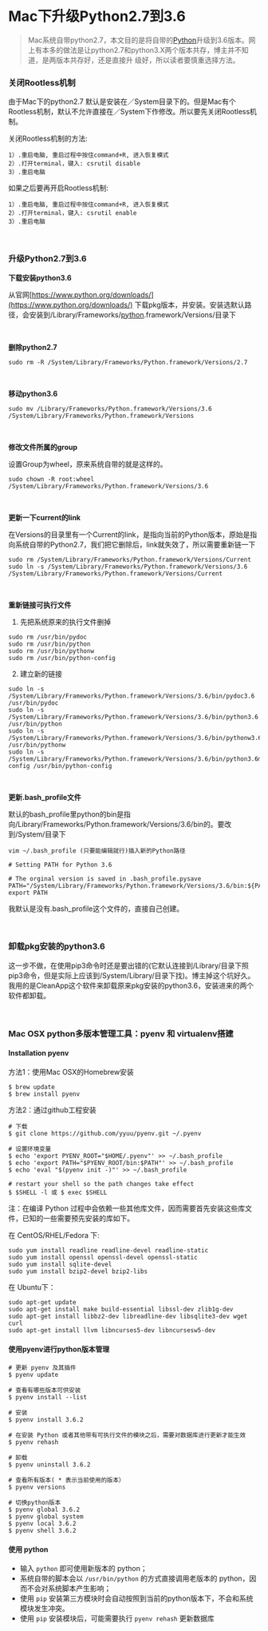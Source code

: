 # Mac下升级Python2.7到3.6

> Mac系统自带python2.7，本文目的是将自带的[Python](http://lib.csdn.net/base/python)升级到3.6版本。网上有本多的做法是让python2.7和python3.X两个版本共存，博主并不知道，是两版本共存好，还是直接升 级好，所以读者要慎重选择方法。



### 关闭Rootless机制

由于Mac下的python2.7 默认是安装在／System目录下的。但是Mac有个Rootless机制，默认不允许直接在／System下作修改。所以要先关闭Rootless机制。

关闭Rootless机制的方法: 

```shell
1）.重启电脑, 重启过程中按住command+R, 进入恢复模式 
2）.打开terminal，键入: csrutil disable 
3）.重启电脑
```

如果之后要再开启Rootless机制:

```shell
1）.重启电脑, 重启过程中按住command+R, 进入恢复模式 
2）.打开terminal，键入: csrutil enable 
3）.重启电脑
```

<br>



### 升级Python2.7到3.6

**下载安装python3.6**

从官网[https://www.python.org/downloads/](https://www.python.org/downloads/) 
下载pkg版本，并安装。安装选默认路径，会安装到/Library/Frameworks/[python](http://lib.csdn.net/base/python).framework/Versions/目录下

<br>



**删除python2.7**

```shell
sudo rm -R /System/Library/Frameworks/Python.framework/Versions/2.7
```

<br>



**移动python3.6**

```shell
sudo mv /Library/Frameworks/Python.framework/Versions/3.6 /System/Library/Frameworks/Python.framework/Versions
```

<br>



**修改文件所属的group**

设置Group为wheel，原来系统自带的就是这样的。

```shell
sudo chown -R root:wheel /System/Library/Frameworks/Python.framework/Versions/3.6
```

<br>



**更新一下current的link**

在Versions的目录里有一个Current的link，是指向当前的Python版本，原始是指向系统自带的Python2.7，我们把它删除后，link就失效了，所以需要重新链一下

```shell
sudo rm /System/Library/Frameworks/Python.framework/Versions/Current
sudo ln -s /System/Library/Frameworks/Python.framework/Versions/3.6 /System/Library/Frameworks/Python.framework/Versions/Current
```

<br>



**重新链接可执行文件**

1) 先把系统原来的执行文件删掉

```shell
sudo rm /usr/bin/pydoc
sudo rm /usr/bin/python
sudo rm /usr/bin/pythonw
sudo rm /usr/bin/python-config
```

2) 建立新的链接

```shell
sudo ln -s /System/Library/Frameworks/Python.framework/Versions/3.6/bin/pydoc3.6 /usr/bin/pydoc
sudo ln -s /System/Library/Frameworks/Python.framework/Versions/3.6/bin/python3.6 /usr/bin/python
sudo ln -s /System/Library/Frameworks/Python.framework/Versions/3.6/bin/pythonw3.6 /usr/bin/pythonw
sudo ln -s /System/Library/Frameworks/Python.framework/Versions/3.6/bin/python3.6m-config /usr/bin/python-config
```

<br>



**更新.bash_profile文件**

默认的bash_profile里python的bin是指向/Library/Frameworks/Python.framework/Versions/3.6/bin的。要改到/System/目录下

```shell
vim ~/.bash_profile (只要能编辑就行)插入新的Python路径

# Setting PATH for Python 3.6

# The orginal version is saved in .bash_profile.pysave
PATH="/System/Library/Frameworks/Python.framework/Versions/3.6/bin:${PATH}"
export PATH
```

我默认是没有.bash_profile这个文件的，直接自己创建。

<br>



### 卸载pkg安装的python3.6

这一步不做，在使用pip3命令时还是要出错的(它默认连接到/Library/目录下照pip3命令，但是实际上应该到/System/Library/目录下找)。博主掉这个坑好久。我用的是CleanApp这个软件来卸载原来pkg安装的python3.6，安装进来的两个软件都卸载。

<br>



### Mac OSX python多版本管理工具：pyenv 和 virtualenv搭建

#### Installation pyenv

方法1：使用Mac OSX的Homebrew安装

```shell
$ brew update
$ brew install pyenv
```

方法2：通过github工程安装

```shell
# 下载
$ git clone https://github.com/yyuu/pyenv.git ~/.pyenv

# 设置环境变量
$ echo 'export PYENV_ROOT="$HOME/.pyenv"' >> ~/.bash_profile
$ echo 'export PATH="$PYENV_ROOT/bin:$PATH"' >> ~/.bash_profile
$ echo 'eval "$(pyenv init -)"' >> ~/.bash_profile

# restart your shell so the path changes take effect
$ $SHELL -l 或 $ exec $SHELL 
```

注：在编译 Python 过程中会依赖一些其他库文件，因而需要首先安装这些库文件，已知的一些需要预先安装的库如下。<br>

在 CentOS/RHEL/Fedora 下:

```shell
sudo yum install readline readline-devel readline-static
sudo yum install openssl openssl-devel openssl-static
sudo yum install sqlite-devel
sudo yum install bzip2-devel bzip2-libs
```

在 Ubuntu下：

```shell
sudo apt-get update
sudo apt-get install make build-essential libssl-dev zlib1g-dev
sudo apt-get install libbz2-dev libreadline-dev libsqlite3-dev wget curl
sudo apt-get install llvm libncurses5-dev libncursesw5-dev
```



#### 使用pyenv进行python版本管理

```shell
# 更新 pyenv 及其插件
$ pyenv update

# 查看有哪些版本可供安装
$ pyenv install --list

# 安装
$ pyenv install 3.6.2

# 在安装 Python 或者其他带有可执行文件的模块之后，需要对数据库进行更新才能生效	
$ pyenv rehash

# 卸载
$ pyenv uninstall 3.6.2

# 查看所有版本( * 表示当前使用的版本）
$ pyenv versions

# 切换python版本 
$ pyenv global 3.6.2 
$ pyenv global system
$ pyenv local 3.6.2
$ pyenv shell 3.6.2
```



#### 使用 python

- 输入 `python` 即可使用新版本的 python；
- 系统自带的脚本会以 `/usr/bin/python` 的方式直接调用老版本的 python，因而不会对系统脚本产生影响；
- 使用 `pip` 安装第三方模块时会自动按照到当前的python版本下，不会和系统模块发生冲突。
- 使用 `pip` 安装模块后，可能需要执行 `pyenv rehash` 更新数据库

